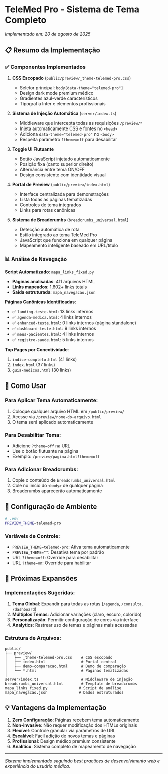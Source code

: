 # TeleMed Pro - Sistema de Tema Completo
*Implementado em: 20 de agosto de 2025*

## 📋 Resumo da Implementação

### ✅ Componentes Implementados

1. **CSS Escopado** (`public/preview/_theme-telemed-pro.css`)
   - Seletor principal: `body[data-theme="telemed-pro"]`
   - Design dark mode premium médico
   - Gradientes azul-verde característicos
   - Tipografia Inter e elementos profissionais

2. **Sistema de Injeção Automática** (`server/index.ts`)
   - Middleware que intercepta todas as requisições `/preview/*`
   - Injeta automaticamente CSS e fontes no `<head>`
   - Adiciona `data-theme="telemed-pro"` no `<body>`
   - Respeita parâmetro `?theme=off` para desabilitar

3. **Toggle UI Flutuante**
   - Botão JavaScript injetado automaticamente
   - Posição fixa (canto superior direito)
   - Alternância entre tema ON/OFF
   - Design consistente com identidade visual

4. **Portal de Preview** (`public/preview/index.html`)
   - Interface centralizada para demonstrações
   - Lista todas as páginas tematizadas
   - Controles de tema integrados
   - Links para rotas canônicas

5. **Sistema de Breadcrumbs** (`breadcrumbs_universal.html`)
   - Detecção automática de rota
   - Estilo integrado ao tema TeleMed Pro
   - JavaScript que funciona em qualquer página
   - Mapeamento inteligente baseado em URL/título

### 📊 Análise de Navegação

**Script Automatizado**: `mapa_links_fixed.py`
- **Páginas analisadas**: 411 arquivos HTML
- **Links mapeados**: 1,602+ links totais
- **Saída estruturada**: `mapa_navegacao.json`

**Páginas Canônicas Identificadas**:
- ✅ `landing-teste.html`: 13 links internos
- ✅ `agenda-medica.html`: 4 links internos
- ✅ `enhanced-teste.html`: 0 links internos (página standalone)
- ✅ `dashboard-teste.html`: 9 links internos
- ✅ `meus-pacientes.html`: 4 links internos
- ✅ `registro-saude.html`: 5 links internos

**Top Pages por Conectividade**:
1. `indice-completo.html` (41 links)
2. `index.html` (37 links)
3. `guia-medicos.html` (30 links)

## 🔧 Como Usar

### Para Aplicar Tema Automaticamente:
1. Coloque qualquer arquivo HTML em `/public/preview/`
2. Acesse via `/preview/nome-do-arquivo.html`
3. O tema será aplicado automaticamente

### Para Desabilitar Tema:
- Adicione `?theme=off` na URL
- Use o botão flutuante na página
- Exemplo: `/preview/pagina.html?theme=off`

### Para Adicionar Breadcrumbs:
1. Copie o conteúdo de `breadcrumbs_universal.html`
2. Cole no início do `<body>` de qualquer página
3. Breadcrumbs aparecerão automaticamente

## 🎯 Configuração de Ambiente

```bash
# .env
PREVIEW_THEME=telemed-pro
```

### Variáveis de Controle:
- `PREVIEW_THEME=telemed-pro`: Ativa tema automaticamente
- `PREVIEW_THEME=""`: Desativa tema por padrão
- URL `?theme=off`: Override para desabilitar
- URL `?theme=on`: Override para habilitar

## 🚀 Próximas Expansões

### Implementações Sugeridas:
1. **Tema Global**: Expandir para todas as rotas (`/agenda`, `/consulta`, `/dashboard`)
2. **Múltiplos Temas**: Adicionar variações (claro, escuro, colorido)
3. **Personalização**: Permitir configuração de cores via interface
4. **Analytics**: Rastrear uso de temas e páginas mais acessadas

### Estrutura de Arquivos:
```
public/
├── preview/
│   ├── _theme-telemed-pro.css    # CSS escopado
│   ├── index.html                # Portal central
│   ├── demo-comparacao.html      # Demo de comparação
│   └── *.html                    # Páginas tematizadas
│
server/index.ts                   # Middleware de injeção
breadcrumbs_universal.html        # Template de breadcrumbs
mapa_links_fixed.py              # Script de análise
mapa_navegacao.json              # Dados estruturados
```

## 💡 Vantagens da Implementação

1. **Zero Configuração**: Páginas recebem tema automaticamente
2. **Non-invasive**: Não requer modificação dos HTMLs originais
3. **Flexível**: Controle granular via parâmetros de URL
4. **Escalável**: Fácil adição de novos temas e páginas
5. **Profissional**: Design médico premium consistente
6. **Analítico**: Sistema completo de mapeamento de navegação

---

*Sistema implementado seguindo best practices de desenvolvimento web e experiência do usuário médica.*